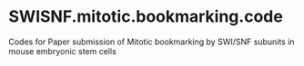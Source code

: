 # SWISNF.mitotic.bookmarking.code
Codes for Paper submission of Mitotic bookmarking by SWI/SNF subunits in mouse embryonic stem cells 
